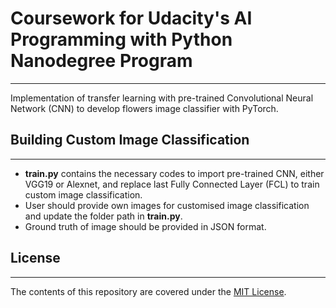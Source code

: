 # Coursework for Udacity's AI Programming with Python Nanodegree Program
---
Implementation of transfer learning with pre-trained Convolutional Neural Network (CNN) to develop flowers image classifier with PyTorch.


## Building Custom Image Classification
---
- **train.py** contains the necessary codes to import pre-trained CNN, either VGG19 or Alexnet, and replace last Fully Connected Layer (FCL) to train custom image classification. 
- User should provide own images for customised image classification and update the folder path in **train.py**. 
- Ground truth of image should be provided in JSON format.

## License
---
The contents of this repository are covered under the [MIT License](https://opensource.org/licenses/MIT).
